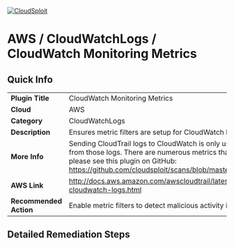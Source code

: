 [![CloudSploit](https://cloudsploit.com/img/logo-new-big-text-100.png "CloudSploit")](https://cloudsploit.com)

# AWS / CloudWatchLogs / CloudWatch Monitoring Metrics

## Quick Info

| | |
|-|-|
| **Plugin Title** | CloudWatch Monitoring Metrics |
| **Cloud** | AWS |
| **Category** | CloudWatchLogs |
| **Description** | Ensures metric filters are setup for CloudWatch logs to detect security risks from CloudTrail. |
| **More Info** | Sending CloudTrail logs to CloudWatch is only useful if metrics are setup to detect risky activity from those logs. There are numerous metrics that should be used. For the exact filter patterns, please see this plugin on GitHub: https://github.com/cloudsploit/scans/blob/master/plugins/aws/cloudwatchlogs/monitoringMetrics.js |
| **AWS Link** | http://docs.aws.amazon.com/awscloudtrail/latest/userguide/send-cloudtrail-events-to-cloudwatch-logs.html |
| **Recommended Action** | Enable metric filters to detect malicious activity in CloudTrail logs sent to CloudWatch. |

## Detailed Remediation Steps


